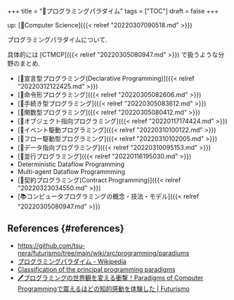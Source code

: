 +++
title = "📁プログラミングパラダイム"
tags = ["TOC"]
draft = false
+++

up: [📂Computer Science]({{< relref "20220307090518.md" >}})

プログラミングパラダイムについて.

具体的には [CTMCP]({{< relref "20220305080947.md" >}}) で扱うような分野のまとめ.

-   [📝宣言型プログラミング(Declarative Programming)]({{< relref "20220312122425.md" >}})
-   [📝命令形プログラミング]({{< relref "20220305082606.md" >}})
-   [📝手続き型プログラミング]({{< relref "20220305083612.md" >}})
-   [📝関数型プログラミング]({{< relref "20220305080412.md" >}})
-   [📝オブジェクト指向プログラミング]({{< relref "20220117174424.md" >}})
-   [📝イベント駆動プログラミング]({{< relref "20220310100122.md" >}})
-   [📝フロー駆動型プログラミング]({{< relref "20220310102005.md" >}})
-   [📝データ指向プログラミング]({{< relref "20220310095153.md" >}})
-   [📝並行プログラミング]({{< relref "20220116195030.md" >}})
-   Deterministic Dataflow Programming
-   Multi-agent Dataflow Programmming
-   [📝契約プログラミング(Contract Programming)]({{< relref "20220323034550.md" >}})
-   [📚コンピュータプログラミングの概念・技法・モデル]({{< relref "20220305080947.md" >}})


## References {#references}

-   <https://github.com/tsu-nera/futurismo/tree/main/wiki/src/programming/paradiums>
-   [プログラミングパラダイム - Wikipedia](http://ja.wikipedia.org/wiki/%E3%83%97%E3%83%AD%E3%82%B0%E3%83%A9%E3%83%9F%E3%83%B3%E3%82%B0%E3%83%91%E3%83%A9%E3%83%80%E3%82%A4%E3%83%A0)
-   [Classification of the principal programming paradigms](http://www.info.ucl.ac.be/~pvr/paradigms.html)
-   [🖊プログラミングの世界観を変える衝撃！Paradigms of Computer Programmingで震えるほどの知的感動を体験した | Futurismo](https://futurismo.biz/archives/2427/)
